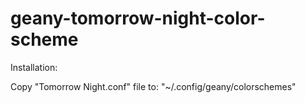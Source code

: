 geany-tomorrow-night-color-scheme
=================================

Installation:

Copy "Tomorrow Night.conf" file to: "~/.config/geany/colorschemes"
